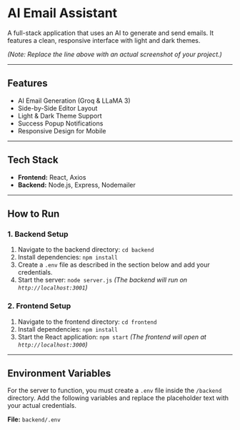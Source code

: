 # AI Email Assistant

A full-stack application that uses an AI to generate and send emails. It features a clean, responsive interface with light and dark themes.


*(Note: Replace the line above with an actual screenshot of your project.)*

---

## Features

* AI Email Generation (Groq & LLaMA 3)
* Side-by-Side Editor Layout
* Light & Dark Theme Support
* Success Popup Notifications
* Responsive Design for Mobile

---

## Tech Stack

* **Frontend:** React, Axios
* **Backend:** Node.js, Express, Nodemailer

---

## How to Run

### 1. Backend Setup

1.  Navigate to the backend directory: `cd backend`
2.  Install dependencies: `npm install`
3.  Create a `.env` file as described in the section below and add your credentials.
4.  Start the server: `node server.js`
    *(The backend will run on `http://localhost:3001`)*

### 2. Frontend Setup

1.  Navigate to the frontend directory: `cd frontend`
2.  Install dependencies: `npm install`
3.  Start the React application: `npm start`
    *(The frontend will open at `http://localhost:3000`)*

---

## Environment Variables

For the server to function, you must create a `.env` file inside the `/backend` directory. Add the following variables and replace the placeholder text with your actual credentials.

**File:** `backend/.env`